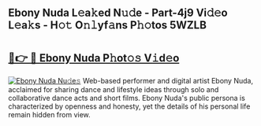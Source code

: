 ## Ebony Nuda L𝚎a𝚔ed N𝚞𝚍e - Part-4j9 Vi𝚍𝚎o L𝚎a𝚔s - H𝚘𝚝 O𝚗𝚕yf𝚊ns P𝚑𝚘tos 5WZLB

# <h2><a href="http://kf0kz9r.oniu.top/?m=Ebony+Nuda">🔗👉 🔴 Ebony Nuda P𝚑ot𝚘𝚜 V𝚒d𝚎o</a></h2>

[![Ebony Nuda Nu𝚍e𝚜](https://i.imgur.com/0qMVB7G.gif)](http://kf0kz9r.oniu.top/?m=Ebony+Nuda)
Web-based performer and digital artist Ebony Nuda, acclaimed for sharing dance and lifestyle ideas through solo and collaborative dance acts and short films. Ebony Nuda's public persona is characterized by openness and honesty, yet the details of his personal life remain hidden from view.  
